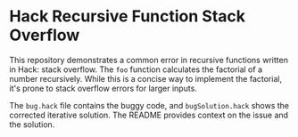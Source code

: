 # Hack Recursive Function Stack Overflow

This repository demonstrates a common error in recursive functions written in Hack: stack overflow. The `foo` function calculates the factorial of a number recursively. While this is a concise way to implement the factorial, it's prone to stack overflow errors for larger inputs.

The `bug.hack` file contains the buggy code, and `bugSolution.hack` shows the corrected iterative solution.  The README provides context on the issue and the solution.